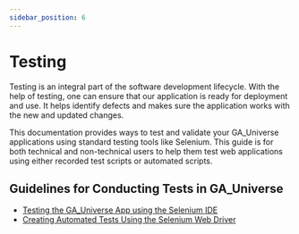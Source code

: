 ```yaml
---
sidebar_position: 6
---
```


# Testing

Testing is an integral part of the software development lifecycle. With the help of testing, one can ensure that our application is ready for deployment and use. It helps identify defects and makes sure the application works with the new and updated changes.

This documentation provides ways to test and validate your GA_Universe applications using standard testing tools like Selenium. This guide is for both technical and non-technical users to help them test web applications using either recorded test scripts or automated scripts.

## Guidelines for Conducting Tests in GA_Universe

- [Testing the GA_Universe App using the Selenium IDE](./Testing-the-GA_Universe-App-using-the-Selenium-IDE/)
- [Creating Automated Tests Using the Selenium Web Driver](./Creating-Automated-Tests-Using-the-Selenium-Web-Driver/)
